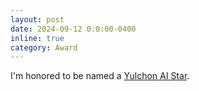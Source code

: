```yaml
---
layout: post
date: 2024-09-12 0:0:00-0400
inline: true
category: Award
---
```


I'm honored to be named a [Yulchon AI Star](https://aiis.snu.ac.kr/bbs/board.php?bo_table=eng4_3). 